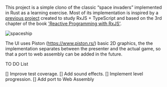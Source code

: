 This project is a simple clono of the classic “space invaders” implemented in Rust as a learning exercise. Most of its implementation is inspired by a [previous project](https://github.com/welingtonveiga/spacewars-ts) created to study RxJS + TypeScript  and based on the 3rd chapter of the book ['Reactive Programming with RxJS'](https://pragprog.com/titles/smreactjs5/reactive-programming-with-rxjs-5/).

![spaceship](docs/spacewars.gif)

The UI uses Piston (https://www.piston.rs/) basic 2D graphics, the the implementation separates between the presenter and the actual game, so that a port to web assembly can be added in the future.

TO DO List

[] Improve test coverage.
[] Add sound effects.
[] Implement level progression.
[] Add port to Web Assembly
